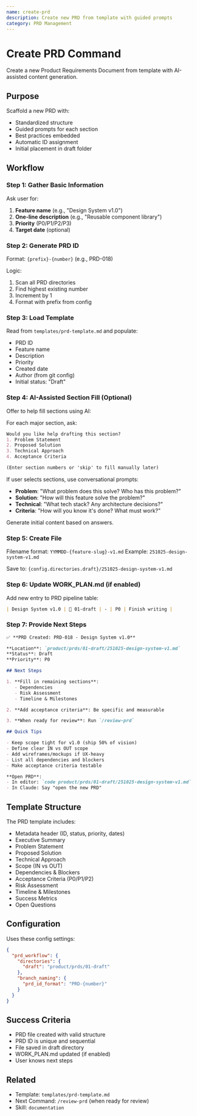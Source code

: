 ```yaml
---
name: create-prd
description: Create new PRD from template with guided prompts
category: PRD Management
---
```


# Create PRD Command

Create a new Product Requirements Document from template with AI-assisted content generation.

## Purpose

Scaffold a new PRD with:
- Standardized structure
- Guided prompts for each section
- Best practices embedded
- Automatic ID assignment
- Initial placement in draft folder

## Workflow

### Step 1: Gather Basic Information

Ask user for:
1. **Feature name** (e.g., "Design System v1.0")
2. **One-line description** (e.g., "Reusable component library")
3. **Priority** (P0/P1/P2/P3)
4. **Target date** (optional)

### Step 2: Generate PRD ID

Format: `{prefix}-{number}` (e.g., PRD-018)

Logic:
1. Scan all PRD directories
2. Find highest existing number
3. Increment by 1
4. Format with prefix from config

### Step 3: Load Template

Read from `templates/prd-template.md` and populate:
- PRD ID
- Feature name
- Description
- Priority
- Created date
- Author (from git config)
- Initial status: "Draft"

### Step 4: AI-Assisted Section Fill (Optional)

Offer to help fill sections using AI:

For each major section, ask:
```markdown
Would you like help drafting this section?
1. Problem Statement
2. Proposed Solution
3. Technical Approach
4. Acceptance Criteria

(Enter section numbers or 'skip' to fill manually later)
```

If user selects sections, use conversational prompts:
- **Problem**: "What problem does this solve? Who has this problem?"
- **Solution**: "How will this feature solve the problem?"
- **Technical**: "What tech stack? Any architecture decisions?"
- **Criteria**: "How will you know it's done? What must work?"

Generate initial content based on answers.

### Step 5: Create File

Filename format: `YYMMDD-{feature-slug}-v1.md`
Example: `251025-design-system-v1.md`

Save to: `{config.directories.draft}/251025-design-system-v1.md`

### Step 6: Update WORK_PLAN.md (if enabled)

Add new entry to PRD pipeline table:
```markdown
| Design System v1.0 | 📝 01-draft | - | P0 | Finish writing |
```

### Step 7: Provide Next Steps

```markdown
✅ **PRD Created: PRD-018 - Design System v1.0**

**Location**: `product/prds/01-draft/251025-design-system-v1.md`
**Status**: Draft
**Priority**: P0

## Next Steps

1. **Fill in remaining sections**:
   - Dependencies
   - Risk Assessment
   - Timeline & Milestones

2. **Add acceptance criteria**: Be specific and measurable

3. **When ready for review**: Run `/review-prd`

## Quick Tips

- Keep scope tight for v1.0 (ship 50% of vision)
- Define clear IN vs OUT scope
- Add wireframes/mockups if UX-heavy
- List all dependencies and blockers
- Make acceptance criteria testable

**Open PRD**:
- In editor: `code product/prds/01-draft/251025-design-system-v1.md`
- In Claude: Say "open the new PRD"
```

## Template Structure

The PRD template includes:
- Metadata header (ID, status, priority, dates)
- Executive Summary
- Problem Statement
- Proposed Solution
- Technical Approach
- Scope (IN vs OUT)
- Dependencies & Blockers
- Acceptance Criteria (P0/P1/P2)
- Risk Assessment
- Timeline & Milestones
- Success Metrics
- Open Questions

## Configuration

Uses these config settings:
```json
{
  "prd_workflow": {
    "directories": {
      "draft": "product/prds/01-draft"
    },
    "branch_naming": {
      "prd_id_format": "PRD-{number}"
    }
  }
}
```

## Success Criteria

- PRD file created with valid structure
- PRD ID is unique and sequential
- File saved in draft directory
- WORK_PLAN.md updated (if enabled)
- User knows next steps

## Related

- Template: `templates/prd-template.md`
- Next Command: `/review-prd` (when ready for review)
- Skill: `documentation`

